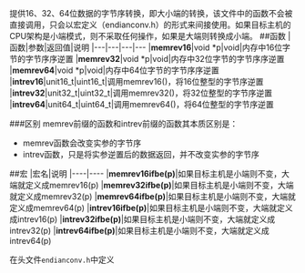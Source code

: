 提供16、32、64位数据的字节序转换，即大小端的转换，该文件中的函数不会被直接调用，只会以宏定义（endianconv.h）的形式来间接使用。如果目标主机的CPU架构是小端模式，则不采取任何操作，如果是大端则转换成小端。
##函数
|函数|参数|返回值|说明
|---|---|---|---
|**memrev16**|void *p|void|内存中16位字节的字节序序逆置
|**memrev32**|void *p|void|内存中32位字节的字节序序逆置
|**memrev64**|void *p|void|内存中64位字节的字节序序逆置
|**intrev16**|unit16_t|uint16_t|调用memrev16()，将16位整型的字节序逆置
|**intrev32**|unit32_t|uint32_t|调用memrev32()，将32位整型的字节序逆置
|**intrev64**|unit64_t|uint64_t|调用memrev64()，将64位整型的字节序逆置

###区别
memrev前缀的函数和intrev前缀的函数其本质区别是：
- memrev函数会改变实参的字节序
- intrev函数，只是将实参逆置后的数据返回，并不改变实参的字节序

##宏
|宏名|说明
|----|----
|**memrev16ifbe(p)**|如果目标主机是小端则不变，大端就定义成memrev16(p)
|**memrev32ifbe(p)**|如果目标主机是小端则不变，大端就定义成memrev32(p)
|**memrev64ifbe(p)**|如果目标主机是小端则不变，大端就定义成memrev64(p)
|**intrev16ifbe(p)**|如果目标主机是小端则不变，大端就定义成intrev16(p)
|**intrev32ifbe(p)**|如果目标主机是小端则不变，大端就定义成intrev32(p)
|**intrev64ifbe(p)**|如果目标主机是小端则不变，大端就定义成intrev64(p)

在头文件`endianconv.h`中定义
